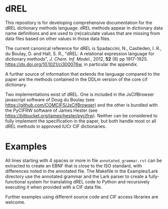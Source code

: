 # dREL
This repository is for developing comprehensive documentation for the dREL dictionary methods language.
dREL methods appear in dictionary data name definitions and are used to (re)calculate values that are
missing from data files based on other values in those data files.

The current canonical reference for dREL is Spadaccini, N., Castleden, I. R., du Boulay, D. and Hall, S. R.,
"dREL: A relational expression language for dictionary methods",  _J. Chem. Inf. Model._, 2012, **52** (8)
pp 1917-1925. https://dx.doi.org/10.1021/ci300076w, in particular the appendix.

A further source of information that extends the language compared to the paper are the methods contained in the 
DDLm version of the core cif dictionary.

Two implementations exist of dREL. One is included in the JsCifBrowser javascript software of Doug du Boulay (see 
https://github.com/COMCIFS/JsCifBrowser) and the other is bundled with the PyCIFRW software of James Hester 
(see https://bitbucket.org/jamesrhester/pycifrw). Neither can be considered to fully implement the specification
in the paper, but both handle most or all dREL methods in approved IUCr CIF dictionaries.

# Examples

All lines starting with 4 spaces or more in file `annotated_grammar.rst` can be extracted to create an
EBNF that is close to the ISO standard, with differences noted in the annotated file. The Makefile in the
Examples/Lark directory use the annotated grammar and the Lark parser to create a fully-functional system
for translating dREL code to Python and recursively executing it when provided with a CIF data file.

Further examples using different source code and CIF access libraries are welcome.
